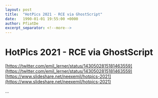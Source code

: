 ```yaml
---
layout: post
title:  "HotPics 2021 - RCE via GhostScript"
date:   1990-01-01 19:55:00 +0000
author: PfiatDe
excerpt_separator: <!--more-->
---
```


# HotPics 2021 - RCE via GhostScript
[https://twitter.com/emil_lerner/status/1430502815181463559](https://twitter.com/emil_lerner/status/1430502815181463559)
[https://www.slideshare.net/neexemil/hotpics-2021](https://www.slideshare.net/neexemil/hotpics-2021)

...
<!--more-->
